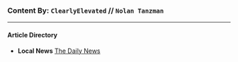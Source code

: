 ### Content By: `ClearlyElevated` // `Nolan Tanzman`

---

#### Article Directory

- **Local News** [The Daily News](https://github.com/Joe-Blob/stories/tree/master/The%20Daily%20News)
